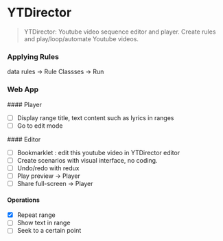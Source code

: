# YTDirector

> YTDirector: Youtube video sequence editor and player.
  Create rules and play/loop/automate Youtube videos.

### Applying Rules

data rules -> Rule Classses -> Run

### Web App

#### Player
- [ ] Display range title, text content such as lyrics in ranges
- [ ] Go to edit mode

#### Editor
- [ ] Bookmarklet : edit this youtube video in YTDirector editor
- [ ] Create scenarios with visual interface, no coding.
- [ ] Undo/redo with redux
- [ ] Play preview -> Player
- [ ] Share full-screen -> Player

#### Operations
- [x] Repeat range
- [ ] Show text in range
- [ ] Seek to a certain point